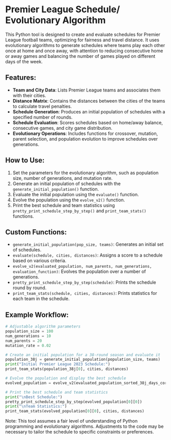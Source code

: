 # Premier League Schedule/ Evolutionary Algorithm

This Python tool is designed to create and evaluate schedules for Premier League football teams, optimizing for fairness and travel distance. It uses evolutionary algorithms to generate schedules where teams play each other once at home and once away, with attention to reducing consecutive home or away games and balancing the number of games played on different days of the week.

## Features:

- **Team and City Data**: Lists Premier League teams and associates them with their cities.
- **Distance Matrix**: Contains the distances between the cities of the teams to calculate travel penalties.
- **Schedule Generation**: Produces an initial population of schedules with a specified number of rounds.
- **Schedule Evaluation**: Scores schedules based on home/away balance, consecutive games, and city game distribution.
- **Evolutionary Operations**: Includes functions for crossover, mutation, parent selection, and population evolution to improve schedules over generations.

## How to Use:

1. Set the parameters for the evolutionary algorithm, such as population size, number of generations, and mutation rate.
2. Generate an initial population of schedules with the `generate_initial_population()` function.
3. Evaluate the initial population using the `evaluate()` function.
4. Evolve the population using the `evolve_v2()` function.
5. Print the best schedule and team statistics using `pretty_print_schedule_step_by_step()` and `print_team_stats()` functions.

## Custom Functions:

- `generate_initial_population(pop_size, teams)`: Generates an initial set of schedules.
- `evaluate(schedule, cities, distances)`: Assigns a score to a schedule based on various criteria.
- `evolve_v2(evaluated_population, num_parents, num_generations, evaluation_function)`: Evolves the population over a number of generations.
- `pretty_print_schedule_step_by_step(schedule)`: Prints the schedule round by round.
- `print_team_stats(schedule, cities, distances)`: Prints statistics for each team in the schedule.

## Example Workflow:

```python
# Adjustable algorithm parameters
population_size = 100
num_generations = 10
num_parents = 20
mutation_rate = 0.02

# Create an initial population for a 38-round season and evaluate it
population_38j = generate_initial_population(population_size, teams)
print("Initial Premier League 2023 Schedule:")
print_team_stats(population_38j[0], cities, distances)

# Evolve the population and display the best schedule
evolved_population = evolve_v2(evaluated_population_sorted_38j_days_corrected, num_parents, num_generations, evaluate)

# Print the best schedule and team statistics
print("\nBest Schedule:")
pretty_print_schedule_step_by_step(evolved_population[0][0])
print("\nTeam Statistics:")
print_team_stats(evolved_population[0][0], cities, distances)
```

Note: This tool assumes a fair level of understanding of Python programming and evolutionary algorithms. Adjustments to the code may be necessary to tailor the schedule to specific constraints or preferences.
